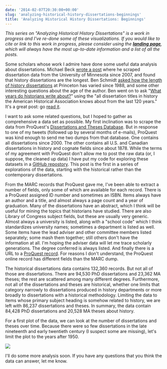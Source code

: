 ```yaml
---
date: '2014-02-07T20:30:00+00:00'
slug: 'analyzing-historical-history-dissertations-beginnings'
title: 'Analyzing Historical History Dissertations: Beginnings'
---
```


*This series on "Analyzing Historical History Dissertations" is a work in progress and I've re-done some of these visualizations. If you would like to cite or link to this work in progress, please consider using the **[landing page](http://lincolnmullen.com/research/history-dissertations/)**, which will always have the most up-to-date information and a list of all the posts.*

Some scholars whose work I admire have done some useful data analysis about dissertations. Michael Beck [wrote a post](http://beckmw.wordpress.com/2013/04/15/how-long-is-the-average-dissertation/) where he scraped dissertation data from the University of Minnesota since 2007, and found that history dissertations are the longest. Ben Schmidt [asked how the length of history dissertations](http://rpubs.com/benmschmidt/princetonhistorydiss) at Princeton has varied since 1988, and some other interesting questions about the age of the author. Ben went on to ask "[What years do historians write about?](http://sappingattention.blogspot.com/2013/05/what-years-do-historians-write-about.html)" using the "all dissertation titles in history the American Historical Association knows about from the last 120 years." It's a great post: go [read it](http://sappingattention.blogspot.com/2013/05/what-years-do-historians-write-about.html).

I want to ask some related questions, but I hoped to gather as comprehensive a data set as possible. My first inclination was to scrape the data from ProQuest's [Dissertations and Theses Database](http://www.proquest.com/en-US/catalogs/databases/detail/pqdt.shtml). But in response to one of my tweets (followed up by several months of e-mails), ProQuest was kind enough to send me two dumps from that database. One contains all dissertations since 2000. The other contains all U.S. and Canadian dissertations in history and cognate fields since about 1878. While the terms of my agreement with ProQuest don't allow me to post the raw data (or, I suppose, the cleaned up data) I have put my code for exploring these datasets in a [GitHub repostory](https://github.com/lmullen/dissertations-data). This post is the first in a series of explorations of the data, starting with the historical rather than the contemporary dissertations.

From the MARC records that ProQuest gave me, I've been able to extract a number of fields, only some of which are available for each record. There is a ProQuest assigned ID number and sometimes an ISBN. Items always have an author and a title, and almost always a page count and a year of graduation. Many of the dissertations have an abstract, which I think will be useful for mining the topics that historians have studied. There are also Library of Congress subject fields, but these are usually very generic. Almost always a university is listed, along with a "school code" which I think standardizes university names; sometimes a department is listed as well. Some items have the lead adviser and other committee members listed separately; some mash them together; still others don't have the information at all. I'm hoping the adviser data will let me trace scholarly generations. The degree conferred is always listed. And finally there is a URL to a [ProQuest record](http://gateway.proquest.com/openurl?url_ver=Z39.88-2004&rft_val_fmt=info:ofi/fmt:kev:mtx:dissertation&res_dat=xri:pqm&rft_dat=xri:pqdiss:7928093). For reasons I don't understand, the ProQuest online record has different fields than the MARC dump.

The historical dissertations data contains 132,360 records. But not all of those are dissertations. There are 94,530 PhD dissertations and 23,362 MA theses; the rest are scattered among many different degrees. Furthermore, not all of the dissertations and theses are historical, whether one limits that category narrowly to dissertations produced in history departments or more broadly to dissertations with a historical methodology. Limiting the data to items whose primary subject heading is somehow related to history, we are left with 86,237 dissertations and theses. In summary, the data contain 84,428 PhD dissertations and 20,528 MA theses about history.

For a first plot of the data, we can look at the number of dissertations and theses over time. Because there were so few dissertations in the late nineteenth and early twentieth century (I suspect some are missing), let's limit the plot to the years after 1950.

![](//files.lincolnmullen.com/downloads/post/2014-02-07-number-dissertations.png)

I'll do some more analysis soon. If you have any questions that you think the data can answer, let me know.
